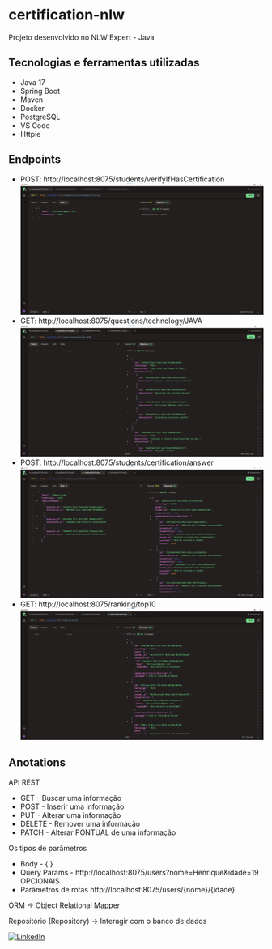# certification-nlw
Projeto desenvolvido no NLW Expert - Java

## Tecnologias e ferramentas utilizadas
- Java 17
- Spring Boot
- Maven
- Docker
- PostgreSQL
- VS Code
- Httpie

## Endpoints
- POST: http://localhost:8075/students/verifyIfHasCertification
![Verify If Has Certification](images-readme/image1.png)
- GET: http://localhost:8075/questions/technology/JAVA
![Find By Technology](images-readme/image2.png)
- POST: http://localhost:8075/students/certification/answer
![Answers](images-readme/image3.png)
- GET: http://localhost:8075/ranking/top10
![Top 10 Ranking](images-readme/image4.png)


## Anotations
API REST
- GET - Buscar uma informação
- POST - Inserir uma informação
- PUT - Alterar uma informação
- DELETE - Remover uma informação
- PATCH - Alterar PONTUAL de uma informação

Os tipos de parâmetros
- Body - { }
- Query Params - http://localhost:8075/users?nome=Henrique&idade=19 OPCIONAIS
- Parâmetros de rotas http://localhost:8075/users/{nome}/{idade}

ORM -> Object Relational Mapper

Repositório (Repository) -> Interagir com o banco de dados

[![LinkedIn](https://img.shields.io/badge/LinkedIn-jhenriquedsm-blue?style=flat&logo=linkedin)](https://www.linkedin.com/in/jhenriquedsm/)